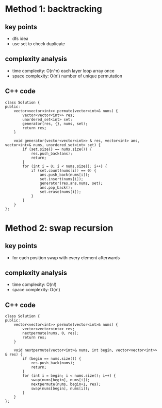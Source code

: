 # Method 1: backtracking
## key points
- dfs idea
- use set to check duplicate

## complexity analysis
- time complexity: O(n^n) each layer loop array once
- space complexity: O(n!) number of unique permutation

## C++ code
```
class Solution {
public:
    vector<vector<int>> permute(vector<int>& nums) {
        vector<vector<int>> res;
        unordered_set<int> set;
        generator(res, {}, nums, set);
        return res;
    }
    
    void generator(vector<vector<int>> & res, vector<int> ans, vector<int>& nums, unordered_set<int> set) {
        if (set.size() == nums.size()) {
            res.push_back(ans);
            return;
        }
        for (int i = 0; i < nums.size(); i++) {
            if (set.count(nums[i]) == 0) {
                ans.push_back(nums[i]);
                set.insert(nums[i]);
                generator(res,ans,nums, set);
                ans.pop_back();
                set.erase(nums[i]);
            }
        }
    }
};
```

# Method 2: swap recursion
## key points
- for each position swap with every element afterwards

## complexity analysis
- time complexity: O(n!)
- space complexity: O(n!)

## C++ code
```
class Solution {
public:
    vector<vector<int>> permute(vector<int>& nums) {
        vector<vector<int>> res;
        nextpermute(nums, 0, res);
        return res;
    }
    
    void nextpermute(vector<int>& nums, int begin, vector<vector<int>> & res) {
        if (begin == nums.size()) {
            res.push_back(nums);
            return;
        }
        for (int i = begin; i < nums.size(); i++) {
            swap(nums[begin], nums[i]);
            nextpermute(nums, begin+1, res);
            swap(nums[begin], nums[i]);
        }
    }
};
```
